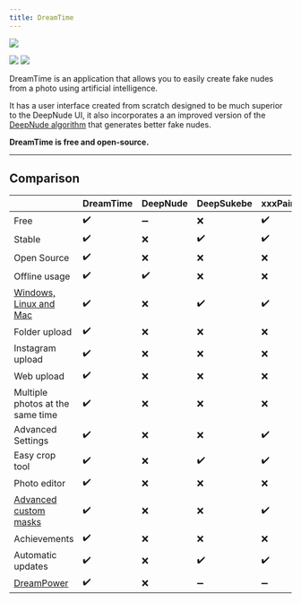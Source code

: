 ```yaml
---
title: DreamTime
---
```


![](/img/previews/screely-1595709108433.png)

[![](https://img.shields.io/github/stars/dreamnettech/dreamtime?logo=github)](https://github.com/dreamnettech/dreamtime)
[![](https://img.shields.io/github/downloads/dreamnettech/dreamtime/total?logo=github&logoColor=white)](/docs/installation)

DreamTime is an application that allows you to easily create fake nudes from a photo using artificial intelligence.

It has a user interface created from scratch designed to be much superior to the DeepNude UI, it also incorporates a an improved version of the [DeepNude algorithm](/docs/dreampower) that generates better fake nudes.

**DreamTime is free and open-source.**

---

## Comparison

|                                                   | DreamTime | DeepNude | DeepSukebe | xxxPaint |
| ------------------------------------------------- | --------- | -------- | ---------- | -------- |
| Free                                              | ✔️         | ➖        | ❌          | ✔️        |
| Stable                                            | ✔️         | ❌        | ✔️          | ✔️        |
| Open Source                                       | ✔️         | ❌        | ❌          | ❌        |
| Offline usage                                     | ✔️         | ✔️        | ❌          | ❌        |
| [Windows, Linux and Mac](/docs/installation)      | ✔️         | ❌        | ✔️          | ✔️        |
| Folder upload                                     | ✔️         | ❌        | ❌          | ❌        |
| Instagram upload                                  | ✔️         | ❌        | ❌          | ❌        |
| Web upload                                        | ✔️         | ❌        | ❌          | ❌        |
| Multiple photos at the same time                  | ✔️         | ❌        | ❌          | ❌        |
| Advanced Settings                                 | ✔️         | ❌        | ❌          | ✔️        |
| Easy crop tool                                    | ✔️         | ❌        | ✔️          | ✔️        |
| Photo editor                                      | ✔️         | ❌        | ❌          | ❌        |
| [Advanced custom masks](/docs/guide/custom-masks) | ✔️         | ❌        | ❌          | ✔️        |
| Achievements                                      | ✔️         | ❌        | ❌          | ❌        |
| Automatic updates                                 | ✔️         | ❌        | ✔️          | ✔️        |
| [DreamPower](/docs/dreampower)                    | ✔️         | ❌        | ➖          | ➖        |
